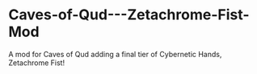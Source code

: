# Caves-of-Qud---Zetachrome-Fist-Mod
A mod for Caves of Qud adding a final tier of Cybernetic Hands, Zetachrome Fist!
